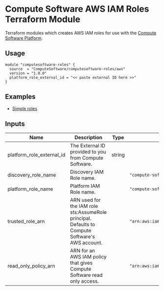 # Compute Software AWS IAM Roles Terraform Module

Terraform modules which creates AWS IAM roles for use with the [Compute Software Platform](https://www.computesoftware.com/platform).

## Usage 

```hcl
module "computesoftware-roles" {
  source  = "ComputeSoftware/computesoftware-roles/aws"
  version = "1.0.0"
  platform_role_external_id = "<< paste external ID here >>"
}
```

## Examples 

- [Simple roles](https://github.com/ComputeSoftware/terraform-aws-computesoftware-roles/tree/master/examples/simple-roles)

## Inputs

| Name                      | Description                                                                                     | Type   | Default                                    | Required |
|---------------------------|-------------------------------------------------------------------------------------------------|--------|--------------------------------------------|----------|
| platform_role_external_id | The External ID provided to you from Compute Software.                                          | string |                                            | yes      |
| discovery_role_name       | Discovery IAM Role name.                                                                        |        | `"compute-software-discovery-role"`        | no       |
| platform_role_name        | Platform IAM Role name.                                                                         |        | `"compute-software-platform-role"`         | no       |
| trusted_role_arn          | ARN used for the IAM role sts:AssumeRole principal. Defaults to Compute Software's AWS account. |        | `"arn:aws:iam::734247230719:root"`         | no       |
| read_only_policy_arn      | ARN for an AWS IAM policy that gives Compute Software read only access.                         |        | `"arn:aws:iam::aws:policy/ReadOnlyAccess"` | no       |